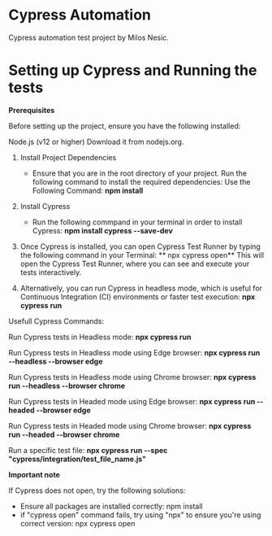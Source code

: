 # Cypress Automation

Cypress automation test project by Milos Nesic.


# Setting up Cypress and Running the tests

**Prerequisites**

Before setting up the project, ensure you have the following installed:

  Node.js (v12 or higher)
  Download it from nodejs.org.


1. Install Project Dependencies
    - Ensure that you are in the root directory of your project. Run the following command to install the required dependencies:
      Use the Following Command: **npm install**

2. Install Cypress
    - Run the following commpand in your terminal in order to install Cypress:
      **npm install cypress --save-dev**

3. Once Cypress is installed, you can open Cypress Test Runner by typing the following command in your Terminal:
     ** npx cypress open**
   This will open the Cypress Test Runner, where you can see and execute your tests interactively.

4. Alternatively, you can run Cypress in headless mode, which is useful for Continuous Integration (CI) environments or faster test execution:
    **npx cypress run**

Usefull Cypress Commands:

Run Cypress tests in Headless mode: **npx cypress run** 

Run Cypress tests in Headless mode using Edge browser: **npx cypress run --headless --browser edge**

Run Cypress tests in Headless mode using Chrome browser: **npx cypress run --headless --browser chrome**

Run Cypress tests in Headed mode using Edge browser: **npx cypress run --headed --browser edge**

Run Cypress tests in Headed mode using Chrome browser: **npx cypress run --headed --browser chrome**

Run a specific test file: **npx cypress run --spec "cypress/integration/test_file_name.js"**


**Important note**

If Cypress does not open, try the following solutions: 
  - Ensure all packages are installed correctly: npm install
  - if "cypress open" command fails, try using "npx" to ensure you're using correct version: npx cypress open

